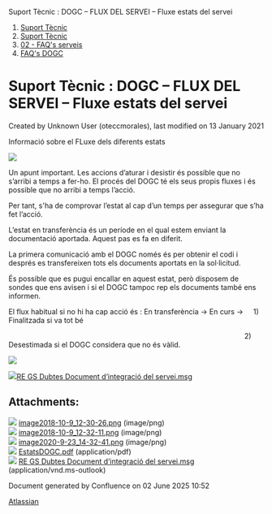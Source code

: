 Suport Tècnic : DOGC – FLUX DEL SERVEI – Fluxe estats del servei  

1.  [Suport Tècnic](index.md)
2.  [Suport Tècnic](13893782.md)
3.  [02 - FAQ's serveis](26313393.md)
4.  [FAQ's DOGC](28705555.md)

Suport Tècnic : DOGC – FLUX DEL SERVEI – Fluxe estats del servei
================================================================

Created by Unknown User (oteccmorales), last modified on 13 January 2021

Informació sobre el FLuxe dels diferents estats

![](attachments/41519166/41519169.png)

Un apunt important. Les accions d’aturar i desistir és possible que no s’arribi a temps a fer-ho. El procés del DOGC té els seus propis fluxes i és possible que no arribi a temps l’acció.

Per tant, s'ha de comprovar l’estat al cap d’un temps per assegurar que s’ha fet l’acció.

L’estat en transferència és un període en el qual estem enviant la documentació aportada. Aquest pas es fa en diferit.

La primera comunicació amb el DOGC només és per obtenir el codi i després es transfereixen tots els documents aportats en la sol·licitud.

És possible que es pugui encallar en aquest estat, però disposem de sondes que ens avisen i si el DOGC tampoc rep els documents també ens informen.

El flux habitual si no hi ha cap acció és : En transferència -> En curs ->     1) Finalitzada si va tot bé

                                                                                                                      2) Desestimada si el DOGC considera que no és vàlid.

  

[![](rest/documentConversion/latest/conversion/thumbnail/41519170/1)](/download/attachments/41519166/EstatsDOGC.pdf?version=1&modificationDate=1600864412757&api=v2)

[![](download/resources/com.atlassian.confluence.plugins.confluence-view-file-macro:view-file-macro-resources/images/placeholder-medium-file.png)RE GS Dubtes Document d’integració del servei.msg](/download/attachments/41519166/RE%20%20GS%20%20Dubtes%20Document%20d%E2%80%99integraci%C3%B3%20del%20servei.msg?version=1&modificationDate=1600864423881&api=v2)

  

Attachments:
------------

![](images/icons/bullet_blue.gif) [image2018-10-9\_12-30-26.png](attachments/41519166/41519167.png) (image/png)  
![](images/icons/bullet_blue.gif) [image2018-10-9\_12-32-11.png](attachments/41519166/41519168.png) (image/png)  
![](images/icons/bullet_blue.gif) [image2020-9-23\_14-32-41.png](attachments/41519166/41519169.png) (image/png)  
![](images/icons/bullet_blue.gif) [EstatsDOGC.pdf](attachments/41519166/41519170.pdf) (application/pdf)  
![](images/icons/bullet_blue.gif) [RE GS Dubtes Document d’integració del servei.msg](attachments/41519166/41519171.msg) (application/vnd.ms-outlook)  

Document generated by Confluence on 02 June 2025 10:52

[Atlassian](http://www.atlassian.com/)